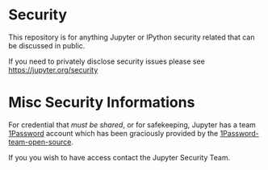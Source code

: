 # Security

This repository is for anything Jupyter or IPython security related that can be discussed in public.

If you need to privately disclose security issues please see https://jupyter.org/security


# Misc Security Informations

For credential that _must be shared_, or for safekeeping, Jupyter has a team [1Password](https://jupyter.1password.com/)
account which has been graciously provided by the
[1Password-team-open-source](https://github.com/1Password/1password-teams-open-source/pull/441).

If you you wish to have access contact the Jupyter Security Team.


